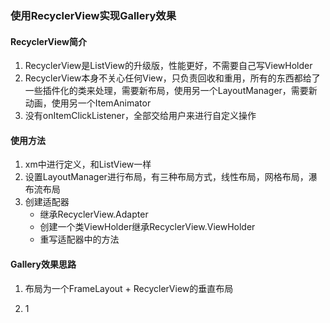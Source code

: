 ### 使用RecyclerView实现Gallery效果
#### RecyclerView简介

 1. RecyclerView是ListView的升级版，性能更好，不需要自己写ViewHolder
 2. RecyclerView本身不关心任何View，只负责回收和重用，所有的东西都给了一些插件化的类来处理，需要新布局，使用另一个LayoutManager，需要新动画，使用另一个ItemAnimator
 3. 没有onItemClickListener，全部交给用户来进行自定义操作

#### 使用方法

 1. xm中进行定义，和ListView一样
 2. 设置LayoutManager进行布局，有三种布局方式，线性布局，网格布局，瀑布流布局
 3. 创建适配器
	 - 继承RecyclerView.Adapter
	 - 创建一个类ViewHolder继承RecyclerView.ViewHolder
	 - 重写适配器中的方法

#### Gallery效果思路

 1. 布局为一个FrameLayout + RecyclerView的垂直布局
 
 2. 1